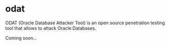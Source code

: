odat
====

ODAT (Oracle Database Attacker Tool) is an open source penetration testing tool that allows to attack Oracle Databases.

Coming soon...

